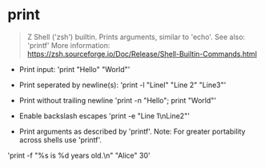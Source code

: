 # print

> Z Shell ('zsh') builtin. Prints arguments, similar to 'echo'.
See also: 'printf'
> More information: <https://zsh.sourceforge.io/Doc/Release/Shell-Builtin-Commands.html>

- Print input:
'print "Hello" "World"'

- Print seperated by newline(s):
'print -l "Linel" "Line 2" "Line3"'

- Print without trailing newline
'print -n "Hello"; print "World"'

- Enable backslash escapes
'print -e "Line 1\nLine2"'
- Print arguments as described by 'printf'. Note: For greater portability across shells use 'printf'.

'print -f "%s is %d years old.\n" "Alice" 30'

